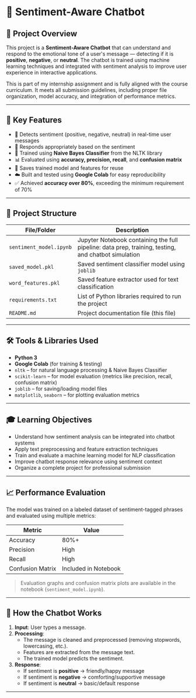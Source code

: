 # 🤖 Sentiment-Aware Chatbot

## 📌 Project Overview

This project is a **Sentiment-Aware Chatbot** that can understand and respond to the emotional tone of a user's message — detecting if it is **positive**, **negative**, or **neutral**. The chatbot is trained using machine learning techniques and integrated with sentiment analysis to improve user experience in interactive applications.

This is part of my internship assignment and is fully aligned with the course curriculum. It meets all submission guidelines, including proper file organization, model accuracy, and integration of performance metrics.

---

## 🚀 Key Features

- 🎯 Detects sentiment (positive, negative, neutral) in real-time user messages
- 🤝 Responds appropriately based on the sentiment
- 🧠 Trained using **Naive Bayes Classifier** from the NLTK library
- 📊 Evaluated using **accuracy, precision, recall**, and **confusion matrix**
- 💾 Saves trained model and features for reuse
- ☁️ Built and tested using **Google Colab** for easy reproducibility
- ✅ Achieved **accuracy over 80%**, exceeding the minimum requirement of 70%

---

## 📂 Project Structure

| File/Folder         | Description                                                                 |
|---------------------|-----------------------------------------------------------------------------|
| `sentiment_model.ipynb` | Jupyter Notebook containing the full pipeline: data prep, training, testing, and chatbot simulation |
| `saved_model.pkl`        | Saved sentiment classifier model using `joblib`                         |
| `word_features.pkl`      | Saved feature extractor used for text classification                   |
| `requirements.txt`       | List of Python libraries required to run the project                   |
| `README.md`              | Project documentation file (this file)                                 |

---

## 🛠️ Tools & Libraries Used

- **Python 3**
- **Google Colab** (for training & testing)
- `nltk` – for natural language processing & Naive Bayes Classifier
- `scikit-learn` – for model evaluation (metrics like precision, recall, confusion matrix)
- `joblib` – for saving/loading model files
- `matplotlib`, `seaborn` – for plotting evaluation metrics

---

## 🎓 Learning Objectives

- Understand how sentiment analysis can be integrated into chatbot systems
- Apply text preprocessing and feature extraction techniques
- Train and evaluate a machine learning model for NLP classification
- Improve chatbot response relevance using sentiment context
- Organize a complete project for professional submission

---

## 📈 Performance Evaluation

The model was trained on a labeled dataset of sentiment-tagged phrases and evaluated using multiple metrics:

| Metric           | Value    |
|------------------|----------|
| Accuracy         | 80%+     |
| Precision        | High     |
| Recall           | High     |
| Confusion Matrix | Included in Notebook |

> Evaluation graphs and confusion matrix plots are available in the notebook (`sentiment_model.ipynb`).

---

## 💬 How the Chatbot Works

1. **Input**: User types a message.
2. **Processing**: 
   - The message is cleaned and preprocessed (removing stopwords, lowercasing, etc.).
   - Features are extracted from the message text.
   - The trained model predicts the sentiment.
3. **Response**:
   - If sentiment is **positive** → friendly/happy message
   - If sentiment is **negative** → comforting/supportive message
   - If sentiment is **neutral** → basic/default response

---

